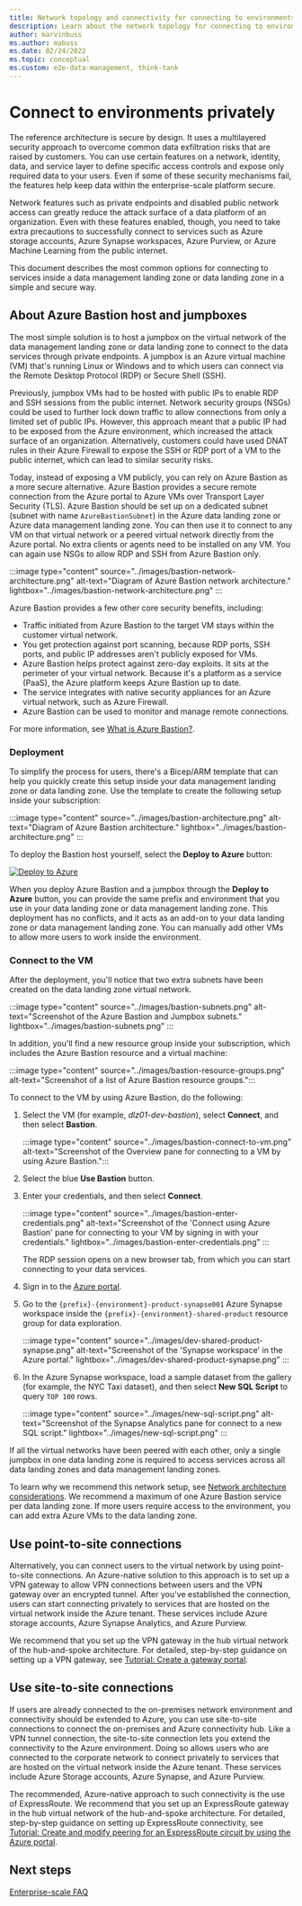 ```yaml
---
title: Network topology and connectivity for connecting to environments privately
description: Learn about the network topology for connecting to environments privately.
author: marvinbuss
ms.author: mabuss
ms.date: 02/24/2022
ms.topic: conceptual
ms.custom: e2e-data-management, think-tank
---
```


# Connect to environments privately

The reference architecture is secure by design. It uses a multilayered security approach to overcome common data exfiltration risks that are raised by customers. You can use certain features on a network, identity, data, and service layer to define specific access controls and expose only required data to your users. Even if some of these security mechanisms fail, the features help keep data within the enterprise-scale platform secure.

Network features such as private endpoints and disabled public network access can greatly reduce the attack surface of a data platform of an organization. Even with these features enabled, though, you need to take extra precautions to successfully connect to services such as Azure storage accounts, Azure Synapse workspaces, Azure Purview, or Azure Machine Learning from the public internet.

This document describes the most common options for connecting to services inside a data management landing zone or data landing zone in a simple and secure way.

## About Azure Bastion host and jumpboxes

The most simple solution is to host a jumpbox on the virtual network of the data management landing zone or data landing zone to connect to the data services through private endpoints. A jumpbox is an Azure virtual machine (VM) that's running Linux or Windows and to which users can connect via the Remote Desktop Protocol (RDP) or Secure Shell (SSH).

Previously, jumpbox VMs had to be hosted with public IPs to enable RDP and SSH sessions from the public internet. Network security groups (NSGs) could be used to further lock down traffic to allow connections from only a limited set of public IPs. However, this approach meant that a public IP had to be exposed from the Azure environment, which increased the attack surface of an organization. Alternatively, customers could have used DNAT rules in their Azure Firewall to expose the SSH or RDP port of a VM to the public internet, which can lead to similar security risks.

Today, instead of exposing a VM publicly, you can rely on Azure Bastion as a more secure alternative. Azure Bastion provides a secure remote connection from the Azure portal to Azure VMs over Transport Layer Security (TLS). Azure Bastion should be set up on a dedicated subnet (subnet with name `AzureBastionSubnet`) in the Azure data landing zone or Azure data management landing zone. You can then use it to connect to any VM on that virtual network or a peered virtual network directly from the Azure portal. No extra clients or agents need to be installed on any VM. You can again use NSGs to allow RDP and SSH from Azure Bastion only.

:::image type="content" source="../images/bastion-network-architecture.png" alt-text="Diagram of Azure Bastion network architecture." lightbox="../images/bastion-network-architecture.png" :::

Azure Bastion provides a few other core security benefits, including:

- Traffic initiated from Azure Bastion to the target VM stays within the customer virtual network.
- You get protection against port scanning, because RDP ports, SSH ports, and public IP addresses aren't publicly exposed for VMs.
- Azure Bastion helps protect against zero-day exploits. It sits at the perimeter of your virtual network. Because it's a platform as a service (PaaS), the Azure platform keeps Azure Bastion up to date.
- The service integrates with native security appliances for an Azure virtual network, such as Azure Firewall.
- Azure Bastion can be used to monitor and manage remote connections.

For more information, see [What is Azure Bastion?](/azure/bastion/bastion-overview).

### Deployment

To simplify the process for users, there's a Bicep/ARM template that can help you quickly create this setup inside your data management landing zone or data landing zone. Use the template to create the following setup inside your subscription:

:::image type="content" source="../images/bastion-architecture.png" alt-text="Diagram of Azure Bastion architecture." lightbox="../images/bastion-architecture.png" :::

To deploy the Bastion host yourself, select the **Deploy to Azure** button:

[![Deploy to Azure](https://aka.ms/deploytoazurebutton)](https://portal.azure.com/#blade/Microsoft_Azure_CreateUIDef/CustomDeploymentBlade/uri/https%3A%2F%2Fraw.githubusercontent.com%2FAzure%2Fdata-management-zone%2Fmain%2Fdocs%2Freference%2Fbastionhost%2Fmain.json/uiFormDefinitionUri/https%3A%2F%2Fraw.githubusercontent.com%2FAzure%2Fdata-management-zone%2Fmain%2Fdocs%2Freference%2Fbastionhost%2Fportal.json)

When you deploy Azure Bastion and a jumpbox through the **Deploy to Azure** button, you can provide the same prefix and environment that you use in your data landing zone or data management landing zone. This deployment has no conflicts, and it acts as an add-on to your data landing zone or data management landing zone. You can manually add other VMs to allow more users to work inside the environment.

### Connect to the VM

After the deployment, you'll notice that two extra subnets have been created on the data landing zone virtual network.

:::image type="content" source="../images/bastion-subnets.png" alt-text="Screenshot of the Azure Bastion and Jumpbox subnets." lightbox="../images/bastion-subnets.png" :::

In addition, you'll find a new resource group inside your subscription, which includes the Azure Bastion resource and a virtual machine:

:::image type="content" source="../images/bastion-resource-groups.png" alt-text="Screenshot of a list of Azure Bastion resource groups.":::

To connect to the VM by using Azure Bastion, do the following:

1. Select the VM (for example, *dlz01-dev-bastion*), select **Connect**, and then select **Bastion**.

    :::image type="content" source="../images/bastion-connect-to-vm.png" alt-text="Screenshot of the Overview pane for connecting to a VM by using Azure Bastion.":::

1. Select the blue **Use Bastion** button.

1. Enter your credentials, and then select **Connect**.

    :::image type="content" source="../images/bastion-enter-credentials.png" alt-text="Screenshot of the 'Connect using Azure Bastion' pane for connecting to your VM by signing in with your credentials." lightbox="../images/bastion-enter-credentials.png" :::

    The RDP session opens on a new browser tab, from which you can start connecting to your data services.

1. Sign in to the [Azure portal](https://portal.azure.com/).

1. Go to the `{prefix}-{environment}-product-synapse001` Azure Synapse workspace inside the `{prefix}-{environment}-shared-product` resource group for data exploration.

    :::image type="content" source="../images/dev-shared-product-synapse.png" alt-text="Screenshot of the 'Synapse workspace' in the Azure portal." lightbox="../images/dev-shared-product-synapse.png" :::

1. In the Azure Synapse workspace, load a sample dataset from the gallery (for example, the NYC Taxi dataset), and then select **New SQL Script** to query `TOP 100` rows.

   :::image type="content" source="../images/new-sql-script.png" alt-text="Screenshot of the Synapse Analytics pane for connect to a new SQL script." lightbox="../images/new-sql-script.png" :::

If all the virtual networks have been peered with each other, only a single jumpbox in one data landing zone is required to access services across all data landing zones and data management landing zones.

To learn why we recommend this network setup, see [Network architecture considerations](../../cloud-scale-analytics/eslz-network-considerations-single-region.md). We recommend a maximum of one Azure Bastion service per data landing zone. If more users require access to the environment, you can add extra Azure VMs to the data landing zone.

## Use point-to-site connections

Alternatively, you can connect users to the virtual network by using point-to-site connections. An Azure-native solution to this approach is to set up a VPN gateway to allow VPN connections between users and the VPN gateway over an encrypted tunnel. After you've established the connection, users can start connecting privately to services that are hosted on the virtual network inside the Azure tenant. These services include Azure storage accounts, Azure Synapse Analytics, and Azure Purview.

We recommend that you set up the VPN gateway in the hub virtual network of the hub-and-spoke architecture. For detailed, step-by-step guidance on setting up a VPN gateway, see [Tutorial: Create a gateway portal](/azure/vpn-gateway/tutorial-create-gateway-portal).

## Use site-to-site connections

If users are already connected to the on-premises network environment and connectivity should be extended to Azure, you can use site-to-site connections to connect the on-premises and Azure connectivity hub. Like a VPN tunnel connection, the site-to-site connection lets you extend the connectivity to the Azure environment. Doing so allows users who are connected to the corporate network to connect privately to services that are hosted on the virtual network inside the Azure tenant. These services include Azure Storage accounts, Azure Synapse, and Azure Purview.

The recommended, Azure-native approach to such connectivity is the use of ExpressRoute. We recommend that you set up an ExpressRoute gateway in the hub virtual network of the hub-and-spoke architecture. For detailed, step-by-step guidance on setting up ExpressRoute connectivity, see [Tutorial: Create and modify peering for an ExpressRoute circuit by using the Azure portal](/azure/expressroute/expressroute-howto-routing-portal-resource-manager).

## Next steps

[Enterprise-scale FAQ](../../../ready/enterprise-scale/faq.md)
